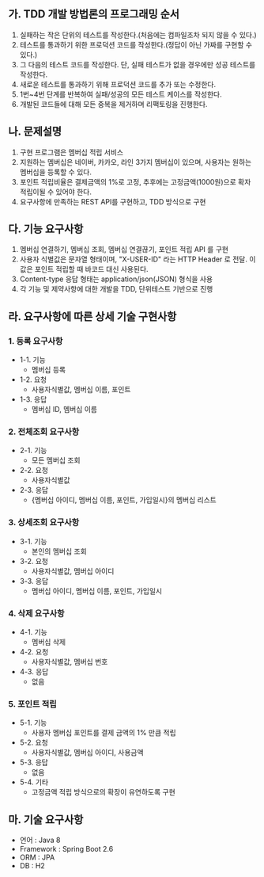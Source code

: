 ## 가. TDD 개발 방법론의 프로그래밍 순서

1. 실패하는 작은 단위의 테스트를 작성한다.(처음에는 컴파일조차 되지 않을 수 있다.)
2. 테스트를 통과하기 위한 프로덕션 코드를 작성한다.(정답이 아닌 가짜를 구현할 수 있다.)
3. 그 다음의 테스트 코드를 작성한다. 단, 실패 테스트가 없을 경우에만 성공 테스트를 작성한다.
4. 새로운 테스트를 통과하기 위해 프로덕션 코드를 추가 또는 수정한다.
5. 1번~4번 단계를 반복하여 실패/성공의 모든 테스트 케이스를 작성한다.
6. 개발된 코드들에 대해 모든 중복을 제거하며 리팩토링을 진행한다.

## 나. 문제설명

1. 구현 프로그램은 멤버십 적립 서비스
2. 지원하는 멤버십은 네이버, 카카오, 라인 3가지 멤버십이 있으며, 사용자는 원하는 멤버십을 등록할 수 있다.
3. 포인트 적립비율은 결제금액의 1%로 고정, 추후에는 고정금액(1000원)으로 확자 적립이될 수 있어야 한다.
4. 요구사항에 만족하는 REST API를 구현하고, TDD 방식으로 구현

## 다. 기능 요구사항

1. 멤버십 연결하기, 멤버십 조회, 멤버십 연결끊기, 포인트 적립 API 를 구현
2. 사용자 식별값은 문자열 형태이며, "X-USER-ID" 라는 HTTP Header 로 전달. 이 값은 포인트 적립할 때 바코드 대신 사용된다.
3. Content-type 응답 형태는 application/json(JSON) 형식을 사용
4. 각 기능 및 제약사항에 대한 개발을 TDD, 단위테스트 기반으로 진행

## 라. 요구사항에 따른 상세 기술 구현사항

### 1. 등록 요구사항

- 1-1. 기능
    - 멤버십 등록
- 1-2. 요청
    - 사용자식별값, 멤버십 이름, 포인트
- 1-3. 응답
    - 멤버십 ID, 멤버십 이름

### 2. 전체조회 요구사항

- 2-1. 기능
    - 모든 멤버십 조회
- 2-2. 요청
    - 사용자식별값
- 2-3. 응답
    - {멤버십 아이디, 멤버십 이름, 포인트, 가입일시}의 멤버십 리스트

### 3. 상세조회 요구사항

- 3-1. 기능
    - 본인의 멤버십 조회
- 3-2. 요청
    - 사용자식별값, 멤버십 아이디
- 3-3. 응답
    - 멤버십 아이디, 멤버십 이름, 포인트, 가입일시

### 4. 삭제 요구사항

- 4-1. 기능
    - 멤버십 삭제
- 4-2. 요청
    - 사용자식별값, 멤버십 번호
- 4-3. 응답
    - 없음

### 5. 포인트 적립

- 5-1. 기능
    - 사용자 멤버십 포인트를 결제 금액의 1% 만큼 적립
- 5-2. 요청
    - 사용자식별값, 멤버십 아이디, 사용금액
- 5-3. 응답
    - 없음
- 5-4. 기타
    - 고정금액 적립 방식으로의 확장이 유연하도록 구현

## 마. 기술 요구사항

- 언어 : Java 8
- Framework : Spring Boot 2.6
- ORM : JPA
- DB : H2
